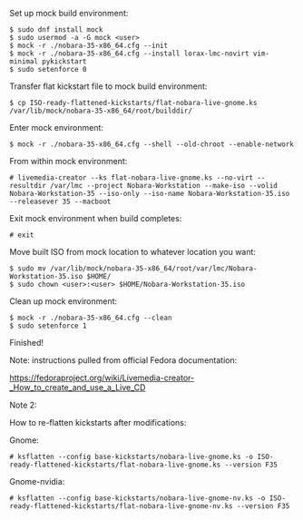 Set up mock build environment:
```
$ sudo dnf install mock
$ sudo usermod -a -G mock <user>
$ mock -r ./nobara-35-x86_64.cfg --init
$ mock -r ./nobara-35-x86_64.cfg --install lorax-lmc-novirt vim-minimal pykickstart
$ sudo setenforce 0
```

Transfer flat kickstart file to mock build environment:
```
$ cp ISO-ready-flattened-kickstarts/flat-nobara-live-gnome.ks /var/lib/mock/nobara-35-x86_64/root/builddir/
```

Enter mock environment:
```
$ mock -r ./nobara-35-x86_64.cfg --shell --old-chroot --enable-network
```

From within mock environment:
```
# livemedia-creator --ks flat-nobara-live-gnome.ks --no-virt --resultdir /var/lmc --project Nobara-Workstation --make-iso --volid Nobara-Workstation-35 --iso-only --iso-name Nobara-Workstation-35.iso --releasever 35 --macboot
```

Exit mock environment when build completes:
```
# exit
```

Move built ISO from mock location to whatever location you want:
```
$ sudo mv /var/lib/mock/nobara-35-x86_64/root/var/lmc/Nobara-Workstation-35.iso $HOME/
$ sudo chown <user>:<user> $HOME/Nobara-Workstation-35.iso
```

Clean up mock environment:
```
$ mock -r ./nobara-35-x86_64.cfg --clean
$ sudo setenforce 1
```

Finished!

Note: instructions pulled from official Fedora documentation:

https://fedoraproject.org/wiki/Livemedia-creator-_How_to_create_and_use_a_Live_CD

Note 2:

How to re-flatten kickstarts after modifications:

Gnome:
```
# ksflatten --config base-kickstarts/nobara-live-gnome.ks -o ISO-ready-flattened-kickstarts/flat-nobara-live-gnome.ks --version F35
```

Gnome-nvidia:
```
# ksflatten --config base-kickstarts/nobara-live-gnome-nv.ks -o ISO-ready-flattened-kickstarts/flat-nobara-live-gnome-nv.ks --version F35
```
